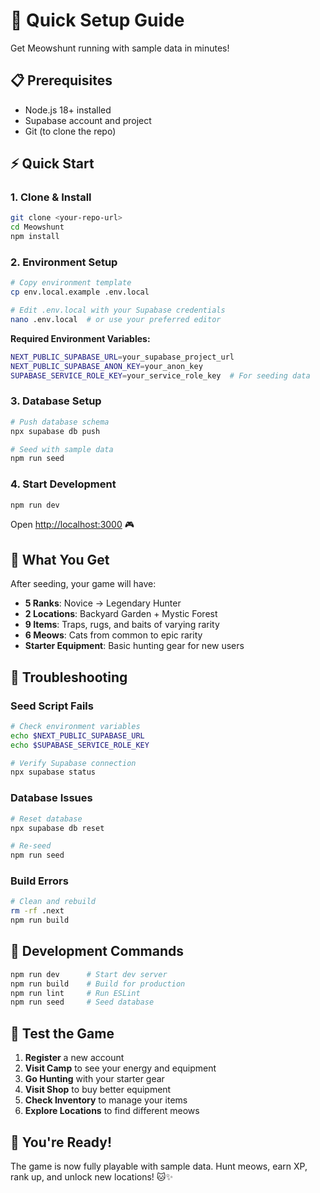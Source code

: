 # 🚀 Quick Setup Guide

Get Meowshunt running with sample data in minutes!

## 📋 Prerequisites

- Node.js 18+ installed
- Supabase account and project
- Git (to clone the repo)

## ⚡ Quick Start

### 1. **Clone & Install**
```bash
git clone <your-repo-url>
cd Meowshunt
npm install
```

### 2. **Environment Setup**
```bash
# Copy environment template
cp env.local.example .env.local

# Edit .env.local with your Supabase credentials
nano .env.local  # or use your preferred editor
```

**Required Environment Variables:**
```bash
NEXT_PUBLIC_SUPABASE_URL=your_supabase_project_url
NEXT_PUBLIC_SUPABASE_ANON_KEY=your_anon_key
SUPABASE_SERVICE_ROLE_KEY=your_service_role_key  # For seeding data
```

### 3. **Database Setup**
```bash
# Push database schema
npx supabase db push

# Seed with sample data
npm run seed
```

### 4. **Start Development**
```bash
npm run dev
```

Open [http://localhost:3000](http://localhost:3000) 🎮

## 🎯 What You Get

After seeding, your game will have:

- **5 Ranks**: Novice → Legendary Hunter
- **2 Locations**: Backyard Garden + Mystic Forest
- **9 Items**: Traps, rugs, and baits of varying rarity
- **6 Meows**: Cats from common to epic rarity
- **Starter Equipment**: Basic hunting gear for new users

## 🐛 Troubleshooting

### Seed Script Fails
```bash
# Check environment variables
echo $NEXT_PUBLIC_SUPABASE_URL
echo $SUPABASE_SERVICE_ROLE_KEY

# Verify Supabase connection
npx supabase status
```

### Database Issues
```bash
# Reset database
npx supabase db reset

# Re-seed
npm run seed
```

### Build Errors
```bash
# Clean and rebuild
rm -rf .next
npm run build
```

## 🔧 Development Commands

```bash
npm run dev      # Start dev server
npm run build    # Build for production
npm run lint     # Run ESLint
npm run seed     # Seed database
```

## 📱 Test the Game

1. **Register** a new account
2. **Visit Camp** to see your energy and equipment
3. **Go Hunting** with your starter gear
4. **Visit Shop** to buy better equipment
5. **Check Inventory** to manage your items
6. **Explore Locations** to find different meows

## 🎉 You're Ready!

The game is now fully playable with sample data. Hunt meows, earn XP, rank up, and unlock new locations! 🐱✨
